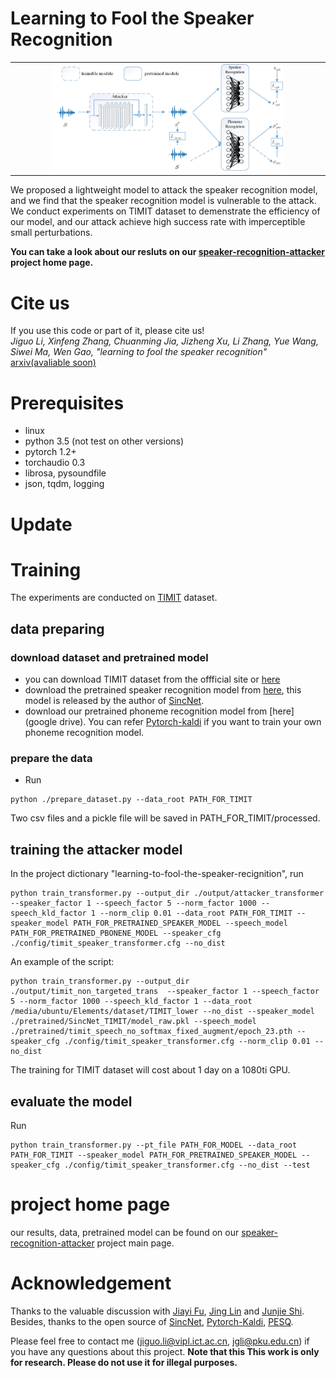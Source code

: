 # Learning to Fool the Speaker Recognition
<table width="100%" cellpadding="0" cellspacing="0" border='0'>
 <tr><td align="center">
<img src="./fig/speaker_recognition_attacker_model.jpg" width="75%" align="canter">
  </td></tr>
</table>
We proposed a lightweight model to attack the speaker recognition model, and we find that the speaker recognition model is vulnerable to the attack. We conduct experiments on TIMIT dataset to demenstrate the efficiency of our model, and our attack achieve high success rate with imperceptible small perturbations.


**You can take a look about our resluts on our [speaker-recognition-attacker](https://smallflyingpig.github.io/speaker-recognition-attacker/main) project home page.**


# Cite us
If you use this code or part of it, please cite us!  
*Jiguo Li, Xinfeng Zhang, Chuanming Jia, Jizheng Xu, Li Zhang, Yue Wang, Siwei Ma, Wen Gao, "learning to fool the speaker recognition"* [arxiv(avaliable soon)]()


# Prerequisites
 - linux
 - python 3.5 (not test on other versions)
 - pytorch 1.2+
 - torchaudio 0.3
 - librosa, pysoundfile
 - json, tqdm, logging

# Update

# Training
The experiments are conducted  on [TIMIT](https://catalog.ldc.upenn.edu/LDC93S1) dataset.

## data preparing
### download dataset and pretrained model
 - you can download TIMIT dataset from the offficial site or [here](https://www.kaggle.com/nltkdata/timitcorpus)
 - download the pretrained speaker recognition model from [here](https://bitbucket.org/mravanelli/sincnet_models/), this model is released by the author of [SincNet](https://github.com/mravanelli/SincNet).
 - download our pretrained phoneme recognition model from [here](google drive). You can refer [Pytorch-kaldi](https://github.com/mravanelli/pytorch-kaldi) if you want to train your own phoneme recognition model.



### prepare the data
 - Run 
```
python ./prepare_dataset.py --data_root PATH_FOR_TIMIT
```
Two csv files and a pickle file will be saved in PATH_FOR_TIMIT/processed.

## training the attacker model
In the project dictionary "learning-to-fool-the-speaker-recignition", run
```
python train_transformer.py --output_dir ./output/attacker_transformer  --speaker_factor 1 --speech_factor 5 --norm_factor 1000 --speech_kld_factor 1 --norm_clip 0.01 --data_root PATH_FOR_TIMIT --speaker_model PATH_FOR_PRETRAINED_SPEAKER_MODEL --speech_model PATH_FOR_PRETRAINED_PBONENE_MODEL --speaker_cfg ./config/timit_speaker_transformer.cfg --no_dist
```
An example of the script:
```
python train_transformer.py --output_dir ./output/timit_non_targeted_trans  --speaker_factor 1 --speech_factor 5 --norm_factor 1000 --speech_kld_factor 1 --data_root /media/ubuntu/Elements/dataset/TIMIT_lower --no_dist --speaker_model ./pretrained/SincNet_TIMIT/model_raw.pkl --speech_model ./pretrained/timit_speech_no_softmax_fixed_augment/epoch_23.pth --speaker_cfg ./config/timit_speaker_transformer.cfg --norm_clip 0.01 --no_dist
```
The training for TIMIT dataset will cost about 1 day on a 1080ti GPU.
## evaluate the model
Run 
```
python train_transformer.py --pt_file PATH_FOR_MODEL --data_root PATH_FOR_TIMIT --speaker_model PATH_FOR_PRETRAINED_SPEAKER_MODEL --speaker_cfg ./config/timit_speaker_transformer.cfg --no_dist --test
```


# project home page
our results, data, pretrained model can be found on our [speaker-recognition-attacker](https://smallflyingpig.github.io/speech-to-image/main) project main page.

# Acknowledgement
Thanks to the valuable discussion with [Jiayi Fu](), [Jing Lin]() and [Junjie Shi](). Besides, thanks to the open source of [SincNet](https://github.com/mravanelli/SincNet), [Pytorch-Kaldi](https://github.com/mravanelli/pytorch-kaldi), [PESQ](https://github.com/vBaiCai/python-pesq).


Please feel free to contact me (jiguo.li@vipl.ict.ac.cn, jgli@pku.edu.cn) if you have any questions about this project. **Note that this This work is only for research. Please do not use it for illegal purposes.**
